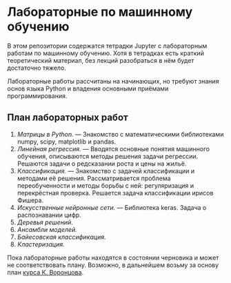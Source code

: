 # Лабораторные по машинному обучению

В этом репозитории содержатся тетрадки Jupyter
с лабораторным работам по машинному обучению.
Хотя в тетрадках есть краткий теоретический материал,
без лекций разобраться в нём будет достаточно тяжело.

Лабораторные работы рассчитаны на начинающих, но требуют знания
основ языка Python и владения основными приёмами программирования.

## План лабораторных работ

1. *Матрицы в Python.* — Знакомство с математическими библиотеками numpy, scipy, matplotlib и pandas.
2. *Линейная регрессия.* — Вводятся основные понятия машинного обучения, описываются методы решения задачи
регрессии. Решаются задачи о редсказании роста и цены на жильё.
3. *Классификация.* — Знакомство с задачей классификации и методами её решения. Рассматривается
проблема переобученности и методы борьбы с ней: регуляризация и перекрёстная проверка. Решается задача классификации
ирисов Фишера.
4. *Искусственные нейронные сети.* — Библиотека keras. Задача о распознавании цифр. 
5. *Деревья решений.*
6. *Ансамбли моделей.*
7. *Байесовская классификация.*
8. *Кластеризация.*

Пока лабораторные работы находятся в состоянии черновика
и может не соответствовать плану. Возможно, в дальнейшем
возьму за основу план [курса К. Воронцова](https://ru.coursera.org/learn/vvedenie-mashinnoe-obuchenie).
